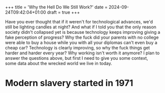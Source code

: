 +++
title = 'Why the Hell Do We Still Work?'
date = 2024-09-24T09:42:04+01:00
draft = true
+++

Have you ever thought that if it weren't for technological advances, we'd still be lighting candles at night?
And what if I told you that the only reason society didn't collapsed yet is because technology keeps improving giving a fake perception of progress?
Why the fuck did your parents with no college were able to buy a house while you with all your diplomas can't even buy a cheap car?
Technology is clearly improving, so why the fuck things get harder and harder every year?
Why working isn't worth it anymore?
I plan to answer the questions above, but first I need to give you some context, some data about the wrecked world we live in today.

# Modern slavery started in 1971
